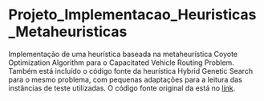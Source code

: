 # Projeto_Implementacao_Heuristicas_Metaheuristicas

Implementação de uma heurística baseada na metaheurística Coyote Optimization Algorithm para o Capacitated Vehicle Routing Problem. Também está incluído o código fonte da heurística Hybrid Genetic Search para o mesmo problema, com pequenas adaptações para a leitura das instâncias de teste utilizadas. O código fonte original da está no [link](https://github.com/vidalt/HGS-CVRP).